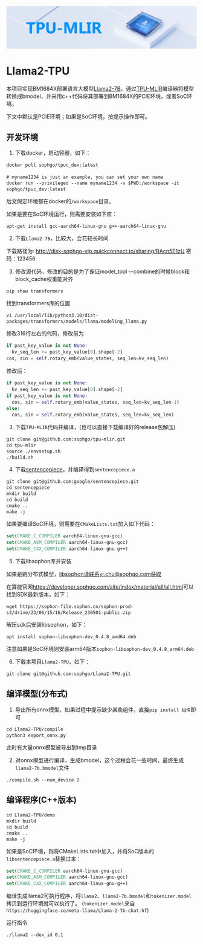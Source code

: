 ![](./assets/sophgo_chip.png)

# Llama2-TPU

本项目实现BM1684X部署语言大模型[Llama2-7B](https://huggingface.co/meta-llama/Llama-2-7b-chat-hf)。通过[TPU-MLIR](https://github.com/sophgo/tpu-mlir)编译器将模型转换成bmodel，并采用c++代码将其部署到BM1684X的PCIE环境，或者SoC环境。

下文中默认是PCIE环境；如果是SoC环境，按提示操作即可。


## 开发环境


1. 下载docker，启动容器，如下：

``` shell
docker pull sophgo/tpuc_dev:latest

# myname1234 is just an example, you can set your own name
docker run --privileged --name myname1234 -v $PWD:/workspace -it sophgo/tpuc_dev:latest
```
后文假定环境都在docker的`/workspace`目录。

如果是要在SoC环境运行，则需要安装如下库：

``` shell
apt-get install gcc-aarch64-linux-gnu g++-aarch64-linux-gnu
```

2. 下载`Llama2-7B`，比较大，会花较长时间

下载路径为: http://disk-sophgo-vip.quickconnect.to/sharing/RAcn5E1zU 密码：123456

3. 修改源代码，修改的目的是为了保证model\_tool --combine的时候block和block\_cache权重能对齐

```shell
pip show transformers
```

找到transformers库的位置

```shell
vi /usr/local/lib/python3.10/dist-packages/transformers/models/llama/modeling_llama.py
```

修改316行左右的代码，修改前为

```python
if past_key_value is not None:
  kv_seq_len += past_key_value[0].shape[-2]
cos, sin = self.rotary_emb(value_states, seq_len=kv_seq_len)
```

修改后：

```python
if past_key_value is not None:
  kv_seq_len += past_key_value[0].shape[-2]
if past_key_value is not None:
  cos, sin = self.rotary_emb(value_states, seq_len=kv_seq_len-1)
else:
  cos, sin = self.rotary_emb(value_states, seq_len=kv_seq_len)
```

3. 下载`TPU-MLIR`代码并编译，(也可以直接下载编译好的release包解压)

``` shell
git clone git@github.com:sophgo/tpu-mlir.git
cd tpu-mlir
source ./envsetup.sh
./build.sh
```

4. 下载[sentencepiece](https://github.com/google/sentencepiece)，并编译得到`sentencepiece.a`

```shell
git clone git@github.com:google/sentencepiece.git
cd sentencepiece
mkdir build
cd build
cmake ..
make -j
```

如果要编译SoC环境，则需要在`CMakeLists.txt`加入如下代码：

```cmake
set(CMAKE_C_COMPILER aarch64-linux-gnu-gcc)
set(CMAKE_ASM_COMPILER aarch64-linux-gnu-gcc)
set(CMAKE_CXX_COMPILER aarch64-linux-gnu-g++)
```

5. 下载libsophon库并安装

如果是跑分布式模型，libsophon请联系yi.chu@sophgo.com获取

在算能官网<https://developer.sophgo.com/site/index/material/all/all.html>可以找到SDK最新版本，如下：

```shell
wget https://sophon-file.sophon.cn/sophon-prod-s3/drive/23/06/15/16/Release_230501-public.zip
```
解压sdk后安装libsophon，如下：

```shell
apt install sophon-libsophon-dev_0.4.8_amd64.deb
```

注意如果是SoC环境则安装arm64版本`sophon-libsophon-dev_0.4.8_arm64.deb`

6. 下载本项目`Llama2-TPU`，如下：

``` shell
git clone git@github.com:sophgo/Llama2-TPU.git
```

## 编译模型(分布式)

1. 导出所有onnx模型，如果过程中提示缺少某些组件，直接`pip install 组件`即可

``` shell
cd Llama2-TPU/compile
python3 export_onnx.py
```
此时有大量onnx模型被导出到tmp目录

2. 对onnx模型进行编译，生成bmodel，这个过程会花一些时间，最终生成`llama2-7b.bmodel`文件

```shell
./compile.sh --num_device 2
```

## 编译程序(C++版本)

```shell
cd Llama2-TPU/demo
mkdir build
cd build
cmake ..
make -j
```

如果是SoC环境，则将CMakeLists.txt中加入，并将SoC版本的`libsentencepiece.a`替换过来：

```cmake
set(CMAKE_C_COMPILER aarch64-linux-gnu-gcc)
set(CMAKE_ASM_COMPILER aarch64-linux-gnu-gcc)
set(CMAKE_CXX_COMPILER aarch64-linux-gnu-g++)
```

编译生成llama2可执行程序，将`llama2`、`llama2-7b.bmodel`和`tokenizer.model`拷贝到运行环境就可以执行了。
(`tokenizer.model`来自`https://huggingface.co/meta-llama/Llama-2-7b-chat-hf`)

运行指令
```shell
./llama2 --dev_id 0,1
```

